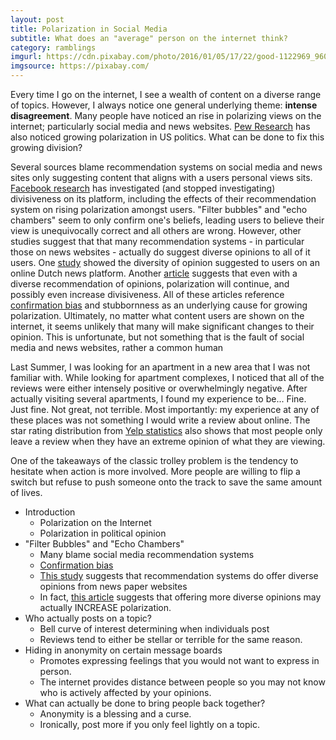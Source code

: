 ```yaml
---
layout: post
title: Polarization in Social Media
subtitle: What does an "average" person on the internet think?
category: ramblings
imgurl: https://cdn.pixabay.com/photo/2016/01/05/17/22/good-1122969_960_720.jpg
imgsource: https://pixabay.com/
---
```


Every time I go on the internet, I see a wealth of content on a diverse range of topics. However, I always notice one general underlying theme: **intense disagreement**. Many people have noticed an rise in polarizing views on the internet; particularly social media and news websites. [Pew Research](https://www.people-press.org/2014/06/12/political-polarization-in-the-american-public/) has also noticed growing polarization in US politics. What can be done to fix this growing division?

Several sources blame recommendation systems on social media and news sites only suggesting content that aligns with a users personal views sits. [Facebook research](https://www.wsj.com/articles/facebook-knows-it-encourages-division-top-executives-nixed-solutions-11590507499?mod=hp_lead_pos5) has investigated (and stopped investigating) divisiveness on its platform, including the effects of their recommendation system on rising polarization amongst users. "Filter bubbles" and "echo chambers" seem to only confirm one's beliefs, leading users to believe their view is unequivocally correct and all others are wrong. However, other studies suggest that that many recommendation systems - in particular those on news websites - actually do suggest diverse opinions to all of it users. One [study](https://www.tandfonline.com/doi/full/10.1080/1369118X.2018.1444076) showed the diversity of opinion suggested to users on an online Dutch news platform. Another [article](https://www.pnas.org/content/115/37/9216) suggests that even with a diverse recommendation of opinions, polarization will continue, and possibly even increase divisiveness. All of these articles reference [confirmation bias](https://www.psychologytoday.com/us/blog/science-choice/201504/what-is-confirmation-bias) and stubbornness as an underlying cause for growing polarization. Ultimately, no matter what content users are shown on the internet, it seems unlikely that many will make significant changes to their opinion. This is unfortunate, but not something that is the fault of social media and news websites, rather a common human 

Last Summer, I was looking for an apartment in a new area that I was not familiar with. While looking for apartment complexes, I noticed that all of the reviews were either intensely positive or overwhelmingly negative. After actually visiting several apartments, I found my experience to be... Fine. Just fine. Not great, not terrible. Most importantly: my experience at any of these places was not something I would write a review about online. The star rating distribution from [Yelp statistics](https://www.yelp-press.com/company/fast-facts/default.aspx) also shows that most people only leave a review when they have an extreme opinion of what they are viewing.

One of the takeaways of the classic trolley problem is the tendency to hesitate when action is more involved. More people are willing to flip a switch but refuse to push someone onto the track to save the same amount of lives.

- Introduction
  - Polarization on the Internet
  - Polarization in political opinion
- "Filter Bubbles" and "Echo Chambers"
  - Many blame social media recommendation systems
  - [Confirmation bias](https://www.psychologytoday.com/us/blog/science-choice/201504/what-is-confirmation-bias)
  - [This study](https://www.tandfonline.com/doi/full/10.1080/1369118X.2018.1444076) suggests that recommendation systems do offer diverse opinions from news paper websites
  - In fact, [this article](https://www.pnas.org/content/115/37/9216) suggests that offering more diverse opinions may actually INCREASE polarization.
- Who actually posts on a topic?
  - Bell curve of interest determining when individuals post
  - Reviews tend to either be stellar or terrible for the same reason.
- Hiding in anonymity on certain message boards
  - Promotes expressing feelings that you would not want to express in person.
  - The internet provides distance between people so you may not know who is actively affected by your opinions.
- What can actually be done to bring people back together?
  - Anonymity is a blessing and a curse.
  - Ironically, post more if you only feel lightly on a topic.